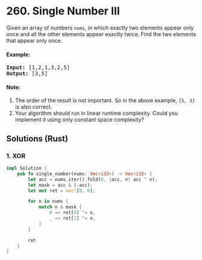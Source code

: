 # 260. Single Number III
Given an array of numbers ```nums```, in which exactly two elements appear only once and all the other elements appear exactly twice. Find the two elements that appear only once.

#### Example:
<pre>
<strong>Input:</strong> [1,2,1,3,2,5]
<strong>Output:</strong> [3,5]
</pre>

#### Note:
1. The order of the result is not important. So in the above example, ```[5, 3]``` is also correct.
2. Your algorithm should run in linear runtime complexity. Could you implement it using only constant space complexity?

## Solutions (Rust)

### 1. XOR
```Rust
impl Solution {
    pub fn single_number(nums: Vec<i32>) -> Vec<i32> {
        let acc = nums.iter().fold(0, |acc, n| acc ^ n);
        let mask = acc & (-acc);
        let mut ret = vec![0, 0];

        for n in nums {
            match n & mask {
                0 => ret[0] ^= n,
                _ => ret[1] ^= n,
            }
        }

        ret
    }
}
```
